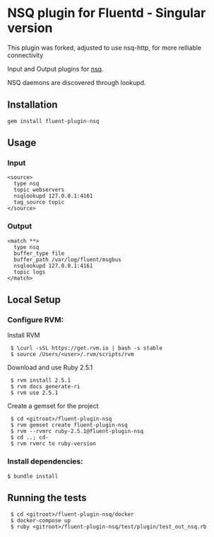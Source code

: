 # NSQ plugin for Fluentd - Singular version

This plugin was forked, adjusted to use nsq-http, for more relliable connectivity

Input and Output plugins for [nsq](http://nsq.io).

NSQ daemons are discovered through lookupd.

## Installation

    gem install fluent-plugin-nsq

## Usage

### Input

    <source>
      type nsq
      topic webservers
      nsqlookupd 127.0.0.1:4161
      tag_source topic
    </source>

### Output

    <match **>
      type nsq
      buffer_type file
      buffer_path /var/log/fluent/msgbus
      nsqlookupd 127.0.0.1:4161
      topic logs
    </match>

## Local Setup

### Configure RVM:
Install RVM

     $ \curl -sSL https://get.rvm.io | bash -s stable
     $ source /Users/<user>/.rvm/scripts/rvm

Download and use Ruby 2.5.1

     $ rvm install 2.5.1
     $ rvm docs generate-ri  
     $ rvm use 2.5.1

Create a gemset for the project

     $ cd <gitroot>/fluent-plugin-nsq
     $ rvm gemset create fluent-plugin-nsq
     $ rvm --rvmrc ruby-2.5.1@fluent-plugin-nsq
     $ cd ..; cd-
     $ rvm rvmrc to ruby-version

### Install dependencies:
    $ bundle install

## Running the tests
     $ cd <gitroot>/fluent-plugin-nsq/docker
     $ docker-compose up
     $ ruby <gitroot>/fluent-plugin-nsq/test/plugin/test_out_nsq.rb
